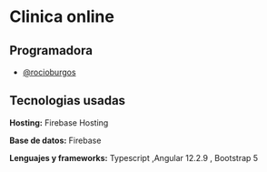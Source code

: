 
# Clinica online




## Programadora

- [@rocioburgos](https://www.github.com/rocioburgos)


## Tecnologias usadas

**Hosting:** Firebase Hosting

**Base de datos:** Firebase

**Lenguajes y frameworks:** Typescript ,Angular 12.2.9 , Bootstrap 5

